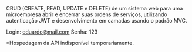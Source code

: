 CRUD (CREATE, READ, UPDATE e DELETE) de um sistema web para uma microempresa abrir e encerrar suas ordens de serviços, utilizando autenticação JWT e desenvolvimento em camadas usando o padrão MVC.

Login: eduardo@mail.com
Senha: 123

*Hospedagem da API indisponível temporariamente.
